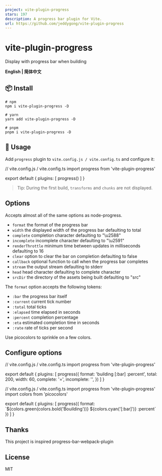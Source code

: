 ```yaml
---
project: vite-plugin-progress
stars: 197
description: A progress bar plugin for Vite.
url: https://github.com/jeddygong/vite-plugin-progress
---
```


vite-plugin-progress
====================

Display with progress bar when building

**English | 简体中文**

📦 Install
----------

```
# npm
npm i vite-plugin-progress -D 

# yarn 
yarn add vite-plugin-progress -D

# pnpm 
pnpm i vite-plugin-progress -D
```

🦄 Usage
--------

Add `progress` plugin to `vite.config.js / vite.config.ts` and configure it:

// vite.config.js / vite.config.ts
import progress from 'vite-plugin-progress'

export default {
  plugins: \[
    progress()
  \]
}

> Tip: During the first build, `transforms` and `chunks` are not displayed.

Options
-------

Accepts almost all of the same options as node-progress.

-   `format` the format of the progress bar
-   `width` the displayed width of the progress bar defaulting to total
-   `complete` completion character defaulting to "\\u2588"
-   `incomplete` incomplete character defaulting to "\\u2591"
-   `renderThrottle` minimum time between updates in milliseconds defaulting to 16
-   `clear` option to clear the bar on completion defaulting to false
-   `callback` optional function to call when the progress bar completes
-   `stream` the output stream defaulting to stderr
-   `head` head character defaulting to complete character
-   `srcDir` the directory of the assets being built defaulting to "src"

The `format` option accepts the following tokens:

-   `:bar` the progress bar itself
-   `:current` current tick number
-   `:total` total ticks
-   `:elapsed` time elapsed in seconds
-   `:percent` completion percentage
-   `:eta` estimated completion time in seconds
-   `:rate` rate of ticks per second

Use picocolors to sprinkle on a few colors.

Configure options
-----------------

// vite.config.js / vite.config.ts
import progress from 'vite-plugin-progress'

export default {
  plugins: \[
    progress({
        format: 'building \[:bar\] :percent',
        total: 200,
        width: 60,
        complete: '=',
        incomplete: '',
    })
  \]
}

// vite.config.js / vite.config.ts
import progress from 'vite-plugin-progress'
import colors from 'picocolors'

export default {
  plugins: \[
    progress({
        format:  \`${colors.green(colors.bold('Bouilding'))} ${colors.cyan('\[:bar\]')} :percent\`
    })
  \]
}

Thanks
------

This project is inspired progress-bar-webpack-plugin

License
-------

MIT
